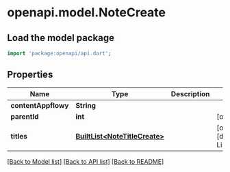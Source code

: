 # openapi.model.NoteCreate

## Load the model package
```dart
import 'package:openapi/api.dart';
```

## Properties
Name | Type | Description | Notes
------------ | ------------- | ------------- | -------------
**contentAppflowy** | **String** |  | 
**parentId** | **int** |  | [optional] 
**titles** | [**BuiltList&lt;NoteTitleCreate&gt;**](NoteTitleCreate.md) |  | [optional] [default to ListBuilder()]

[[Back to Model list]](../README.md#documentation-for-models) [[Back to API list]](../README.md#documentation-for-api-endpoints) [[Back to README]](../README.md)


